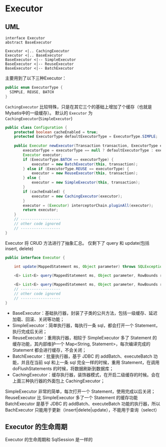 # Executor
## UML
```plantuml
interface Executor
abstract BaseExecutor

Executor <|.. CachingExecutor
Executor <|.. BaseExecutor
BaseExecutor <|-- SimpleExecutor
BaseExecutor <|-- ReuseExecutor
BaseExecutor <|-- BatchExecutor
```

主要用到了以下三种Executor：
```java
public enum ExecutorType {
  SIMPLE, REUSE, BATCH
}
```
`CachingExecutor` 比较特殊，只是在其它三个的基础上增加了个缓存（也就是Mybatis中的一级缓存）。 默认的 `Executor` 为 `CachingExecutor`(`SimpleExecutor`)
```java
public class Configuration {
    protected boolean cacheEnabled = true;
    protected ExecutorType defaultExecutorType = ExecutorType.SIMPLE;
    
    public Executor newExecutor(Transaction transaction, ExecutorType executorType) {
        executorType = executorType == null ? defaultExecutorType : executorType;
        Executor executor;
        if (ExecutorType.BATCH == executorType) {
            executor = new BatchExecutor(this, transaction);
        } else if (ExecutorType.REUSE == executorType) {
            executor = new ReuseExecutor(this, transaction);
        } else {
            executor = new SimpleExecutor(this, transaction);
        }
        if (cacheEnabled) {
            executor = new CachingExecutor(executor);
        }
        executor = (Executor) interceptorChain.pluginAll(executor);
        return executor;
    }
    // ------------------
    // other code ignored
    // ------------------
}
```

Executor 将 CRUD 方法进行了抽象汇总。
仅剩下了 query 和 update(包括insert, delete)
```java
public interface Executor {
    
    int update(MappedStatement ms, Object parameter) throws SQLException;

    <E> List<E> query(MappedStatement ms, Object parameter, RowBounds rowBounds, ResultHandler resultHandler, CacheKey cacheKey, BoundSql boundSql) throws SQLException;

    <E> List<E> query(MappedStatement ms, Object parameter, RowBounds rowBounds, ResultHandler resultHandler) throws SQLException;
    // ------------------
    // other code ignored
    // ------------------
}
```

* BaseExecutor：基础执行器，封装了子类的公共方法，包括一级缓存、延迟加载、回滚、关闭等功能；
* SimpleExecutor：简单执行器，每执行一条 sql，都会打开一个 Statement，执行完成后关闭；
* ReuseExecutor：重用执行器，相较于 SimpleExecutor 多了 Statement 的缓存功能，其内部维护一个 Map<String, Statement>，每次编译完成的 Statement 都会进行缓存，不会关闭；
* BatchExecutor：批量执行器，基于 JDBC 的 addBatch、executeBatch 功能，并且在当前 sql 和上一条 sql 完全一样的时候，重用 Statement，在调用 doFlushStatements 的时候，将数据刷新到数据库；
* CachingExecutor：缓存执行器，装饰器模式，在开启二级缓存的时候。会在上面三种执行器的外面包上 CachingExecutor；

SimpleExecutor 非常的简单，每次打开一个 Statement，使用完成以后关闭；
ReuseExecutor 比 SimpleExecutor 多了一个 Statement 的缓存功能
BatchExecutor 是基于 JDBC 的 addBatch、executeBatch 功能的执行器，所以 BachExecutor 只能用于更新（insert|delete|update），不能用于查询（select）


## Executor 的生命周期
Executor 的生命周期和 SqlSession 是一样的
